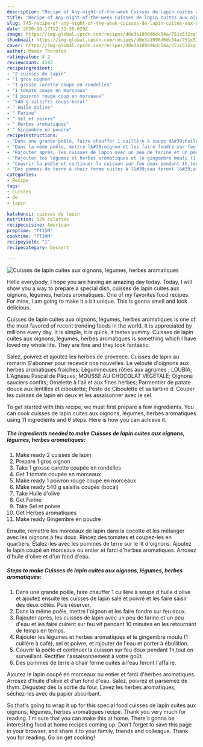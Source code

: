 ```yaml
---
description: "Recipe of Any-night-of-the-week Cuisses de lapin cuites aux oignons, légumes, herbes aromatiques"
title: "Recipe of Any-night-of-the-week Cuisses de lapin cuites aux oignons, légumes, herbes aromatiques"
slug: 745-recipe-of-any-night-of-the-week-cuisses-de-lapin-cuites-aux-oignons-legumes-herbes-aromatiques
date: 2020-10-17T12:32:36.029Z
image: https://img-global.cpcdn.com/recipes/d0e3a1096d6dc54a/751x532cq70/cuisses-de-lapin-cuites-aux-oignons-legumes-herbes-aromatiques-photo-principale-de-la-recette.jpg
thumbnail: https://img-global.cpcdn.com/recipes/d0e3a1096d6dc54a/751x532cq70/cuisses-de-lapin-cuites-aux-oignons-legumes-herbes-aromatiques-photo-principale-de-la-recette.jpg
cover: https://img-global.cpcdn.com/recipes/d0e3a1096d6dc54a/751x532cq70/cuisses-de-lapin-cuites-aux-oignons-legumes-herbes-aromatiques-photo-principale-de-la-recette.jpg
author: Mamie Thornton
ratingvalue: 4.2
reviewcount: 4183
recipeingredient:
- "2 cuisses de lapin"
- "1 gros oignon"
- "1 grosse carotte coupe en rondelles"
- "1 tomate coupe en morceaux"
- "1 poivron rouge coup en morceaux"
- "540 g salsifis coups bocal"
- " Huile dolive"
- " Farine"
- " Sel et poivre"
- " Herbes aromatiques"
- " Gingembre en poudre"
recipeinstructions:
- "Dans une grande poêle, faire chauffer 1 cuillère à soupe d&#39;huile d&#39;olive et ajoutez ensuite les cuisses de lapin salé et poivré et les faire saisir des deux côtés. Puis réserver."
- "Dans la même poêle, mettre l&#39;oignon et les faire fondre sur feu doux."
- "Rajouter après, les cuisses de lapin avec un peu de farine et un peu d&#39;eau et les faire cuirent sur feu vif pendant 10 minutes en les retournant de temps en temps."
- "Rajouter les légumes et herbes aromatiques et le gingembre moulu (1 cuillère à café), sel et poivre, et rajouter de l&#39;eau et porter à ébullition."
- "Couvrir la poêle et continuer la cuisson sur feu doux pendant 1h,tout en surveillant. Rectifier l&#39;assaisonnement à votre goût."
- "Des pommes de terre à chair ferme cuites à l&#39;eau feront l&#39;affaire."
categories:
- Recipe
tags:
- cuisses
- de
- lapin

katakunci: cuisses de lapin 
nutrition: 129 calories
recipecuisine: American
preptime: "PT15M"
cooktime: "PT39M"
recipeyield: "1"
recipecategory: Dessert

---
```



![Cuisses de lapin cuites aux oignons, légumes, herbes aromatiques](https://img-global.cpcdn.com/recipes/d0e3a1096d6dc54a/751x532cq70/cuisses-de-lapin-cuites-aux-oignons-legumes-herbes-aromatiques-photo-principale-de-la-recette.jpg)

Hello everybody, I hope you are having an amazing day today. Today, I will show you a way to prepare a special dish, cuisses de lapin cuites aux oignons, légumes, herbes aromatiques. One of my favorites food recipes. For mine, I am going to make it a bit unique. This is gonna smell and look delicious.

Cuisses de lapin cuites aux oignons, légumes, herbes aromatiques is one of the most favored of recent trending foods in the world. It is appreciated by millions every day. It is simple, it is quick, it tastes yummy. Cuisses de lapin cuites aux oignons, légumes, herbes aromatiques is something which I have loved my whole life. They are fine and they look fantastic.

Salez, poivrez et ajoutez les herbes de provence. Cuisses de lapin au romarin S&#39;abonner pour recevoir nos nouvelles. Le velouté d&#39;oignons aux herbes aromatiques fraiches; Légumineuses rôties aux agrumes ; LOUBIA; L&#39;Agneau Pascal de Pâques; MOUSSE AU CHOCOLAT VÉGÉTALE; Oignons sauciers confits; Omelette à l&#39;ail et aux fines herbes; Parmentier de patate douce aux lentilles et ciboulette; Pesto de Ciboulette et sa tartine d. Couper les cuisses de lapin en deux et les assaisonner avec le sel.


To get started with this recipe, we must first prepare a few ingredients. You can cook cuisses de lapin cuites aux oignons, légumes, herbes aromatiques using 11 ingredients and 6 steps. Here is how you can achieve it.

<!--inarticleads1-->

##### The ingredients needed to make Cuisses de lapin cuites aux oignons, légumes, herbes aromatiques:

1. Make ready 2 cuisses de lapin
1. Prepare 1 gros oignon
1. Take 1 grosse carotte coupée en rondelles
1. Get 1 tomate coupée en morceaux
1. Make ready 1 poivron rouge coupé en morceaux
1. Make ready 540 g salsifis coupés (bocal)
1. Take  Huile d&#39;olive
1. Get  Farine
1. Take  Sel et poivre
1. Get  Herbes aromatiques
1. Make ready  Gingembre en poudre


Ensuite, remettre les morceaux de lapin dans la cocotte et les mélanger avec les oignons à feu doux. Rincez des tomates et coupez-les en quartiers. Étalez-les avec les pommes de terre sur le lit d&#39;oignons. Ajoutez le lapin coupé en morceaux ou entier et farci d&#39;herbes aromatiques. Arrosez d&#39;huile d&#39;olive et d&#39;un fond d&#39;eau. 

<!--inarticleads2-->

##### Steps to make Cuisses de lapin cuites aux oignons, légumes, herbes aromatiques:

1. Dans une grande poêle, faire chauffer 1 cuillère à soupe d&#39;huile d&#39;olive et ajoutez ensuite les cuisses de lapin salé et poivré et les faire saisir des deux côtés. Puis réserver.
1. Dans la même poêle, mettre l&#39;oignon et les faire fondre sur feu doux.
1. Rajouter après, les cuisses de lapin avec un peu de farine et un peu d&#39;eau et les faire cuirent sur feu vif pendant 10 minutes en les retournant de temps en temps.
1. Rajouter les légumes et herbes aromatiques et le gingembre moulu (1 cuillère à café), sel et poivre, et rajouter de l&#39;eau et porter à ébullition.
1. Couvrir la poêle et continuer la cuisson sur feu doux pendant 1h,tout en surveillant. Rectifier l&#39;assaisonnement à votre goût.
1. Des pommes de terre à chair ferme cuites à l&#39;eau feront l&#39;affaire.


Ajoutez le lapin coupé en morceaux ou entier et farci d&#39;herbes aromatiques. Arrosez d&#39;huile d&#39;olive et d&#39;un fond d&#39;eau. Salez, poivrez et parsemez de thym. Dégustez dès la sortie du four. Lavez les herbes aromatiques, séchez-les avec du papier absorbant. 

So that's going to wrap it up for this special food cuisses de lapin cuites aux oignons, légumes, herbes aromatiques recipe. Thank you very much for reading. I'm sure that you can make this at home. There's gonna be interesting food at home recipes coming up. Don't forget to save this page in your browser, and share it to your family, friends and colleague. Thank you for reading. Go on get cooking!
